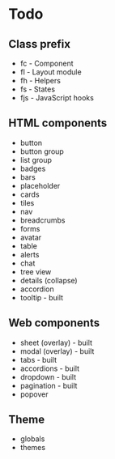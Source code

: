 # Todo

## Class prefix

- fc - Component
- fl - Layout module
- fh - Helpers
- fs - States
- fjs - JavaScript hooks

## HTML components

- button
- button group
- list group
- badges
- bars
- placeholder
- cards
- tiles
- nav
- breadcrumbs
- forms
- avatar
- table
- alerts
- chat
- tree view
- details (collapse)
- accordion
- tooltip - built

## Web components

- sheet (overlay) - built
- modal (overlay) - built
- tabs - built
- accordions - built
- dropdown - built
- pagination - built
- popover

## Theme

- globals
- themes
